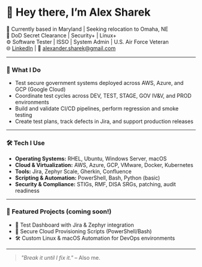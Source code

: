 # 👋 Hey there, I’m Alex Sharek

📍 Currently based in Maryland | Seeking relocation to Omaha, NE  
🔐 DoD Secret Clearance | Security+ | Linux+  
⚙️ Software Tester | ISSO | System Admin | U.S. Air Force Veteran  
🌐 [LinkedIn](https://www.linkedin.com/in/alexander-sharek) | 📧 alexander.sharek@gmail.com  

---

### 🔧 What I Do
- Test secure government systems deployed across AWS, Azure, and GCP (Google Cloud)
- Coordinate test cycles across DEV, TEST, STAGE, GOV IV&V, and PROD environments
- Build and validate CI/CD pipelines, perform regression and smoke testing
- Create test plans, track defects in Jira, and support production releases

---

### 🛠️ Tech I Use
- **Operating Systems:** RHEL, Ubuntu, Windows Server, macOS  
- **Cloud & Virtualization:** AWS, Azure, GCP, VMware, Docker, Kubernetes  
- **Tools:** Jira, Zephyr Scale, Gherkin, Confluence  
- **Scripting & Automation:** PowerShell, Bash, Python (basic)  
- **Security & Compliance:** STIGs, RMF, DISA SRGs, patching, audit readiness  

---

### 📌 Featured Projects (coming soon!)
- 🧪 Test Dashboard with Jira & Zephyr integration  
- 🔐 Secure Cloud Provisioning Scripts (PowerShell/Bash)  
- 🛠️ Custom Linux & macOS Automation for DevOps environments  

---

> *"Break it until I fix it."* – Also me.
